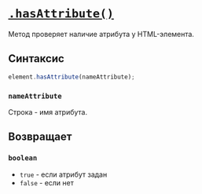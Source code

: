 # [`.hasAttribute()`](../index.md)

Метод проверяет наличие атрибута у HTML-элемента.

## Синтаксис

```js
element.hasAttribute(nameAttribute);
```

### `nameAttribute`

Строка - имя атрибута.

## Возвращает

### `boolean`

- `true` - если атрибут задан
- `false` - если нет
